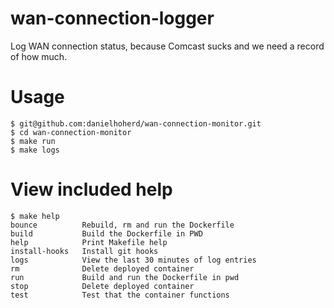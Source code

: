 # wan-connection-logger

Log WAN connection status, because Comcast sucks and we need a record of how much.

# Usage

```
$ git@github.com:danielhoherd/wan-connection-monitor.git
$ cd wan-connection-monitor
$ make run
$ make logs
```

# View included help

```
$ make help
bounce          Rebuild, rm and run the Dockerfile
build           Build the Dockerfile in PWD
help            Print Makefile help
install-hooks   Install git hooks
logs            View the last 30 minutes of log entries
rm              Delete deployed container
run             Build and run the Dockerfile in pwd
stop            Delete deployed container
test            Test that the container functions
```
